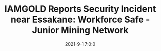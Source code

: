 ---
"title": "IAMGOLD Reports Security Incident near Essakane: Workforce Safe - Junior Mining Network"
"date": "2021-9-1 7:0:0"
"feed_name": "GOOGLENEWSMINING"
"feed_website": "https://news.google.com/search?q=mining%2Bincident&hl=en-US&gl=US&ceid=US:en"
"feed_rss": "https://news.google.com/rss/search?q=mining%2Bincident&hl=en-US&gl=US&ceid=US:en"
"link": "https://www.juniorminingnetwork.com/junior-miner-news/press-releases/568-tsx/img/105890-iamgold-reports-security-incident-near-essakane-workforce-safe.html"
"file": "_posts/2021-1-1-4b74938f19a29aa8e60e77ed134c7cde1e82c337.md"
"accident": "1"
"drilling": "0"
"dead": "0"
"injured": "0"
---
